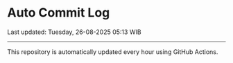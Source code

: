# Auto Commit Log

Last updated: Tuesday, 26-08-2025 05:13 WIB

---

This repository is automatically updated every hour using GitHub Actions.

